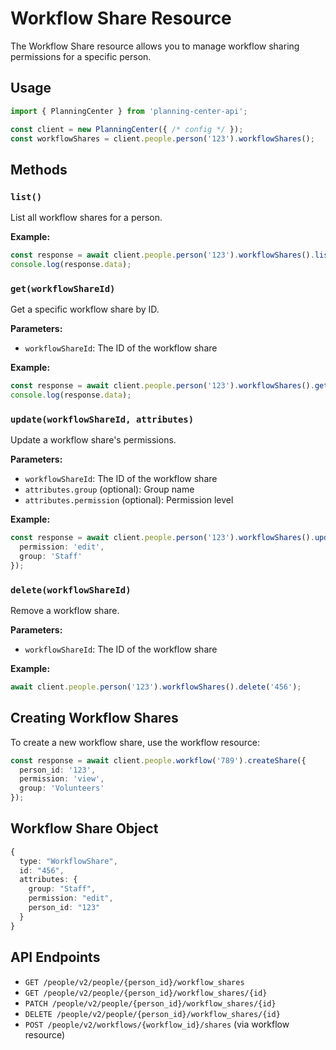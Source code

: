 # Workflow Share Resource

The Workflow Share resource allows you to manage workflow sharing permissions for a specific person.

## Usage

```typescript
import { PlanningCenter } from 'planning-center-api';

const client = new PlanningCenter({ /* config */ });
const workflowShares = client.people.person('123').workflowShares();
```

## Methods

### `list()`

List all workflow shares for a person.

**Example:**
```typescript
const response = await client.people.person('123').workflowShares().list();
console.log(response.data);
```

### `get(workflowShareId)`

Get a specific workflow share by ID.

**Parameters:**
- `workflowShareId`: The ID of the workflow share

**Example:**
```typescript
const response = await client.people.person('123').workflowShares().get('456');
console.log(response.data);
```

### `update(workflowShareId, attributes)`

Update a workflow share's permissions.

**Parameters:**
- `workflowShareId`: The ID of the workflow share
- `attributes.group` (optional): Group name
- `attributes.permission` (optional): Permission level

**Example:**
```typescript
const response = await client.people.person('123').workflowShares().update('456', {
  permission: 'edit',
  group: 'Staff'
});
```

### `delete(workflowShareId)`

Remove a workflow share.

**Parameters:**
- `workflowShareId`: The ID of the workflow share

**Example:**
```typescript
await client.people.person('123').workflowShares().delete('456');
```

## Creating Workflow Shares

To create a new workflow share, use the workflow resource:

```typescript
const response = await client.people.workflow('789').createShare({
  person_id: '123',
  permission: 'view',
  group: 'Volunteers'
});
```

## Workflow Share Object

```typescript
{
  type: "WorkflowShare",
  id: "456",
  attributes: {
    group: "Staff",
    permission: "edit",
    person_id: "123"
  }
}
```

## API Endpoints

- `GET /people/v2/people/{person_id}/workflow_shares`
- `GET /people/v2/people/{person_id}/workflow_shares/{id}`
- `PATCH /people/v2/people/{person_id}/workflow_shares/{id}`
- `DELETE /people/v2/people/{person_id}/workflow_shares/{id}`
- `POST /people/v2/workflows/{workflow_id}/shares` (via workflow resource)
